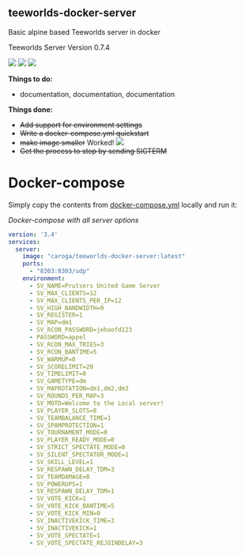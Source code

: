 ## teeworlds-docker-server
Basic alpine based Teeworlds server in docker

Teeworlds Server Version 0.7.4

[<img src="https://img.shields.io/docker/cloud/build/caroga/teeworlds-docker-server.svg?style=for-the-badge">](https://hub.docker.com/r/caroga/teeworlds-docker-server)
[<img src="https://img.shields.io/docker/pulls/caroga/teeworlds-docker-server.svg?style=for-the-badge">](https://hub.docker.com/r/caroga/teeworlds-docker-server)
[<img src="https://img.shields.io/microbadger/layers/caroga/teeworlds-docker-server.svg?style=for-the-badge">](https://hub.docker.com/r/caroga/teeworlds-docker-server)


**Things to do:**
- documentation, documentation, documentation

**Things done:**
- ~~Add support for environment settings~~
- ~~Write a docker-compose.yml quickstart~~ 
- ~~make image smaller~~ Worked! [![](https://images.microbadger.com/badges/image/caroga/teeworlds-docker-server.svg)](https://microbadger.com/images/caroga/teeworlds-docker-server)
- ~~Get the process to stop by sending SIGTERM~~

# Docker-compose
Simply copy the contents from [docker-compose.yml](docker-compose.yml) locally and run it:

*Docker-compose with all server options*
```yml
version: '3.4'
services:
  server:
    image: "caroga/teeworlds-docker-server:latest"
    ports:
      - "8303:8303/udp"
    environment:
      - SV_NAME=Prutsers United Game Server
      - SV_MAX_CLIENTS=12
      - SV_MAX_CLIENTS_PER_IP=12
      - SV_HIGH_BANDWIDTH=0
      - SV_REGISTER=1
      - SV_MAP=dm1
      - SV_RCON_PASSWORD=jehoofd123
      - PASSWORD=appel
      - SV_RCON_MAX_TRIES=3
      - SV_RCON_BANTIME=5
      - SV_WARMUP=0
      - SV_SCORELIMIT=20
      - SV_TIMELIMIT=0
      - SV_GAMETYPE=dm
      - SV_MAPROTATION=dm1,dm2,dm3
      - SV_ROUNDS_PER_MAP=3
      - SV_MOTD=Welcome to the Local server!
      - SV_PLAYER_SLOTS=8
      - SV_TEAMBALANCE_TIME=1
      - SV_SPAMPROTECTION=1
      - SV_TOURNAMENT_MODE=0
      - SV_PLAYER_READY_MODE=0
      - SV_STRICT_SPECTATE_MODE=0
      - SV_SILENT_SPECTATOR_MODE=1
      - SV_SKILL_LEVEL=1
      - SV_RESPAWN_DELAY_TDM=3
      - SV_TEAMDAMAGE=0
      - SV_POWERUPS=1
      - SV_RESPAWN_DELAY_TDM=1
      - SV_VOTE_KICK=1
      - SV_VOTE_KICK_BANTIME=5
      - SV_VOTE_KICK_MIN=0
      - SV_INACTIVEKICK_TIME=3
      - SV_INACTIVEKICK=1
      - SV_VOTE_SPECTATE=1
      - SV_VOTE_SPECTATE_REJOINDELAY=3

```
